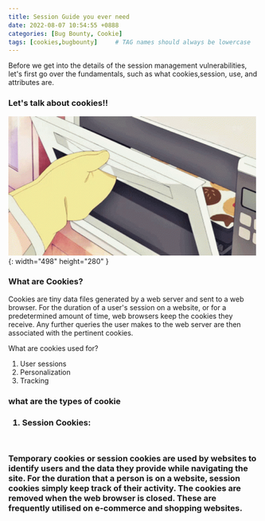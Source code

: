 ```yaml
---
title: Session Guide you ever need
date: 2022-08-07 10:54:55 +0888
categories: [Bug Bounty, Cookie]
tags: [cookies,bugbounty]     # TAG names should always be lowercase
---
```


Before we get into the details of the session management vulnerabilities, let's first go over the fundamentals, such as what cookies,session, use, and attributes are.

<h3>Let's talk about cookies!!</h3>

![Desktop View](/assets/img/poc/Cookies_01.gif){: width="498" height="280" }

<h3>What are Cookies?</h3>
Cookies are tiny data files generated by a web server and sent to a web browser. For the duration of a user's session on a website, or for a predetermined amount of time, web browsers keep the cookies they receive. Any further queries the user makes to the web server are then associated with the pertinent cookies.

What are cookies used for? 
1. User sessions
2. Personalization 
3. Tracking 

<h3> what are the  types of cookie <h3>

1.  Session Cookies: <br/>
<br/>

Temporary cookies or session cookies are used by websites to identify users and the data they provide while navigating the site. For the duration that a person is on a website, session cookies simply keep track of their activity. The cookies are removed when the web browser is closed. These are frequently utilised on e-commerce and shopping websites. 

